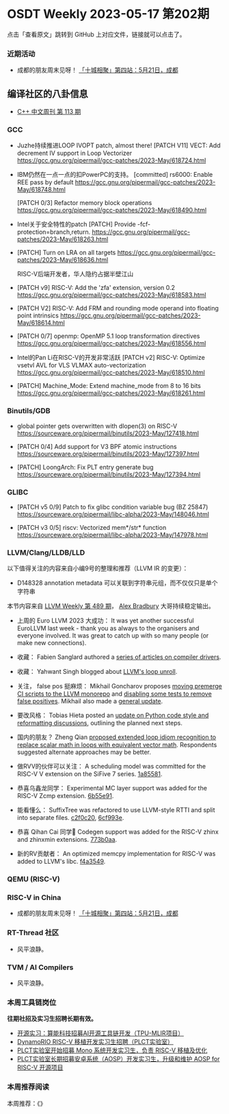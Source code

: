 # OSDT Weekly 2023-05-17 第202期

点击「查看原文」跳转到 GitHub 上对应文件，链接就可以点击了。

### 近期活动

- 成都的朋友周末见呀！ [「十城相聚」第四站：5月21日，成都](https://mp.weixin.qq.com/s/iHc_6bd_HvU03zsldFu4Ng)

## 编译社区的八卦信息

- [C++ 中文周刊 第 113 期](https://mp.weixin.qq.com/s/13R9cPbFcFycWSlhvYz-YQ)

### GCC

- Juzhe持续推进LOOP IVOPT patch, almost there!
  [PATCH V11] VECT: Add decrement IV support in Loop Vectorizer
  https://gcc.gnu.org/pipermail/gcc-patches/2023-May/618724.html

- IBM仍然在一点一点的扣PowerPC的支持。
  [committed] rs6000: Enable REE pass by default
  https://gcc.gnu.org/pipermail/gcc-patches/2023-May/618748.html
  
  [PATCH 0/3] Refactor memory block operations
  https://gcc.gnu.org/pipermail/gcc-patches/2023-May/618490.html

- Intel关于安全特性的patch
  [PATCH] Provide -fcf-protection=branch,return.
  https://gcc.gnu.org/pipermail/gcc-patches/2023-May/618263.html

- [PATCH] Turn on LRA on all targets
  https://gcc.gnu.org/pipermail/gcc-patches/2023-May/618636.html

  RISC-V后端开发者，华人隐约占据半壁江山
- [PATCH v9] RISC-V: Add the 'zfa' extension, version 0.2
  https://gcc.gnu.org/pipermail/gcc-patches/2023-May/618583.html

- [PATCH V2] RISC-V: Add FRM and rounding mode operand into floating point intrinsics
  https://gcc.gnu.org/pipermail/gcc-patches/2023-May/618614.html

- [PATCH 0/7] openmp: OpenMP 5.1 loop transformation directives
  https://gcc.gnu.org/pipermail/gcc-patches/2023-May/618556.html

- Intel的Pan Li在RISC-V的开发非常活跃
  [PATCH v2] RISC-V: Optimize vsetvl AVL for VLS VLMAX auto-vectorization
  https://gcc.gnu.org/pipermail/gcc-patches/2023-May/618510.html

- [PATCH] Machine_Mode: Extend machine_mode from 8 to 16 bits
  https://gcc.gnu.org/pipermail/gcc-patches/2023-May/618261.html

### Binutils/GDB

- global pointer gets overwritten with dlopen(3) on RISC-V
  https://sourceware.org/pipermail/binutils/2023-May/127418.html

- [PATCH 0/4] Add support for V3 BPF atomic instructions
  https://sourceware.org/pipermail/binutils/2023-May/127397.html

- [PATCH] LoongArch: Fix PLT entry generate bug
  https://sourceware.org/pipermail/binutils/2023-May/127394.html

### GLIBC

- [PATCH v5 0/9] Patch to fix glibc condition variable bug (BZ 25847)
  https://sourceware.org/pipermail/libc-alpha/2023-May/148046.html

- [PATCH v3 0/5] riscv: Vectorized mem*/str* function
  https://sourceware.org/pipermail/libc-alpha/2023-May/147978.html

### LLVM/Clang/LLDB/LLD


以下值得关注的内容来自小编9号的整理和推荐（LLVM IR 的变更）：

- D148328 annotation metadata
  可以关联到字符串元组，而不仅仅只是单个字符串

本节内容来自 [LLVM Weekly 第 489 期](http://llvmweekly.org/issue/489)，
[Alex Bradbury](https://www.linkedin.com/in/alex-bradbury/) 大哥持续稳定输出。

* 上周的 Euro LLVM 2023 大成功： It was yet another successful EuroLLVM last week - thank you as always to the organisers and everyone involved. It was great to catch up with so many people (or make new connections).

* 收藏： Fabien Sanglard authored a [series of articles on compiler drivers](https://fabiensanglard.net/dc/).

* 收藏： Yahwant Singh blogged about [LLVM's loop unroll](https://yashwantsingh.in/posts/loop-unroll/).

* 关注， false pos 挺麻烦： Mikhail Goncharov proposes [moving premerge CI scripts to the LLVM monorepo](https://discourse.llvm.org/t/rfc-premerge-moving-premerge-ci-scripts-to-https-github-com-llvm/70586) and [disabling some tests to remove false positives](https://discourse.llvm.org/t/rfc-premerges-disable-some-tests-to-remove-false-positives/70587).  Mikhail also made a [general update](https://discourse.llvm.org/t/pre-merge-checks-updates-may-2023/70589).

* 要改风格： Tobias Hieta posted an [update on Python code style and reformatting discussions](https://discourse.llvm.org/t/python-code-style-and-reformatting-status-update/70641), outlining the planned next steps.

* 国内的朋友？ Zheng Qian [proposed extended loop idiom recognition to replace scalar math in loops with equivalent vector math](https://discourse.llvm.org/t/rfc-vector-math-function-loop-idiom-recognition/70465).  Respondents suggested alternate approaches may be better.

* 做RVV的伙伴可以关注： A scheduling model was committed for the RISC-V V extension on the SiFive 7 series. [1a85581](https://reviews.llvm.org/rG1a855819a87f).

* 恭喜乌鑫龙同学： Experimental MC layer support was added for the RISC-V Zcmp extension.
  [6b55e91](https://reviews.llvm.org/rG6b55e9117ebb).

* 能看懂么： SuffixTree was refactored to use LLVM-style RTTI and split into separate files. [c2f0c20](https://reviews.llvm.org/rGc2f0c204d184),
  [6cf993e](https://reviews.llvm.org/rG6cf993e59bd2).

* 恭喜 Qihan Cai 同学🎉 Codegen support was added for the RISC-V zhinx and zhinxmin extensions.
  [773b0aa](https://reviews.llvm.org/rG773b0aaa4917).

* 新的RV贡献者： An optimized memcpy implementation for RISC-V was added to LLVM's libc.
  [f4a3549](https://reviews.llvm.org/rGf4a35492504d).


### QEMU (RISC-V)

### RISC-V in China

- 成都的朋友周末见呀！ [「十城相聚」第四站：5月21日，成都](https://mp.weixin.qq.com/s/iHc_6bd_HvU03zsldFu4Ng)

### RT-Thread 社区

- 风平浪静。

### TVM / AI Compilers

- 风平浪静。

### 本周工具链岗位

**往期社招及实习生招聘长期有效。**

- [开源实习：算能科技招募AI开源工具链开发（TPU-MLIR项目）](https://mp.weixin.qq.com/s/IBJh0ip4k11PzIMZecsWSw)
- [DynamoRIO RISC-V 移植开发实习生招聘（PLCT实验室）](https://mp.weixin.qq.com/s/J_5TjT6DOqeOXJXQI5VQxw)
- [PLCT实验室开始招募 Mono 系统开发实习生，负责 RISC-V 移植及优化](https://mp.weixin.qq.com/s/whEW7Hay1jIP1tBzIPay1A)
- [PLCT实验室长期招募安卓系统（AOSP）开发实习生，升级和维护 AOSP for RISC-V 开源项目](https://mp.weixin.qq.com/s/dJP2cEB1nex2inR5c-cJog)


### 本周推荐阅读

本周推荐：《》
